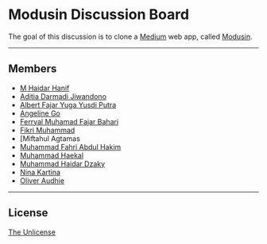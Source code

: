 # Modusin Discussion Board

The goal of this discussion is to clone a [Medium](https://medium.com) web app, called [Modusin](https://modusin.com).

--------------------------------------------------------------------------------

## Members

* [M Haidar Hanif](https://github.com/mhaidarh)
* [Aditia Darmadi Jiwandono]()
* [Albert Fajar Yuga Yusdi Putra]()
* [Angeline Go]()
* [Ferryal Muhamad Fajar Bahari](https://github.com/ferryal)
* [Fikri Muhammad]()
* [Miftahul Agtamas
* [Muhammad Fahri Abdul Hakim](https://github.com/fahriabdhakim)
* [Muhammad Haekal](https://github.com/muhammadhaekal)
* [Muhammad Haidar Dzaky](https://github.com/haidardzaky)
* [Nina Kartina]()
* [Oliver Audhie]()

--------------------------------------------------------------------------------

## License

[The Unlicense](./LICENSE)
